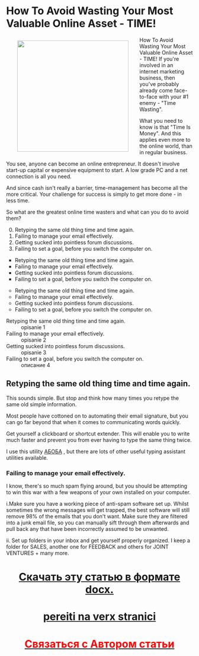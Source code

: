 <!DOCTYPE HTML PUBLIC "-//W3C//DTD HTML 4.01//RU" "http://www.w3.org/TR/html4/strict.dtd">
<html>
 <head>
  <meta http-equiv="Content-Type" content="text/html; charset=utf-8">
  <title>NAME</title>
 </head>
 <body>
<p><h1 id = "headers">How To Avoid Wasting Your Most Valuable Online Asset - TIME!</h1></p>

<img src ="https://zimamagazine.com/wp-content/uploads/2019/05/zvezdnaya-noch-nad-ronoi-600x400.jpg" width = 300 height = 300 align = "left" hspace = "30"  vspace = "10">

<p>How To Avoid Wasting Your Most Valuable Online Asset - TIME!
If you're involved in an internet marketing business, then you've probably already come face-to-face with your #1 enemy - "Time Wasting".</p>
 
<p align = "left">What you need to know is that "Time Is Money".
And this applies even more to the online world, than in regular business.</p>

<p>You see, anyone can become an online entrepreneur.
It doesn't involve start-up capital or expensive equipment to start.
A low grade PC and a net connection is all you need.</p>

<p>And since cash isn't really a barrier, time-management has become all the more critical.
Your challenge for success is simply to get more done - in less time.</p>

<p>So what are the greatest online time wasters and what can you do to avoid them?</p>

<ol start = "0">
<li>Retyping the same old thing time and time again.</li>
<li>Failing to manage your email effectively.</li>
<li>Getting sucked into pointless forum discussions.</li>
<li>Failing to set a goal, before you switch the computer on.</li>
 </ol>
 
 <ul type = "square">
<li>Retyping the same old thing time and time again.</li>
<li>Failing to manage your email effectively.</li>
<li>Getting sucked into pointless forum discussions.</li>
<li>Failing to set a goal, before you switch the computer on.</li>
 </ul>
 
  <ul type = "circle">
<li>Retyping the same old thing time and time again.</li>
<li>Failing to manage your email effectively.</li>
<li>Getting sucked into pointless forum discussions.</li>
<li>Failing to set a goal, before you switch the computer on.</li>
 </ul>
 
 <dl>
<dt>Retyping the same old thing time and time again.</dt>
<dd>opisanie 1 </dd>
<dt>Failing to manage your email effectively.</dt>
<dd>opisanie 2 </dd>
<dt>Getting sucked into pointless forum discussions.</dt>
<dd>opisanie 3  </dd>
<dt>Failing to set a goal, before you switch the computer on.</dt>
<dd>описание 4</dd>
 </dl>
 
<p><h2>Retyping the same old thing time and time again.</h2></p>

<p>This sounds simple.
But stop and think how many times you retype the same old simple information.</p>

<p>Most people have cottoned on to automating their email signature, but you can go far beyond that when it comes to communicating words quickly.</p>

<p>Get yourself a clickboard or shortcut extender.
This will enable you to write much faster and prevent you from ever having to type the same thing twice.</p>

<p>I use this utility <a href = "http://www.howtocorp.com/typepilot" target = "_blank" title = "AMOGUS">АБОБА</a>  , but there are lots of other useful typing assistant utilities available.</p>

<p><h3>Failing to manage your email effectively.</h3></p>

<p>I know, there's so much spam flying around, but you should be attempting to win this war with a few weapons of your own installed on your computer.</p>

<p>i.Make sure you have a working piece of anti-spam software set up.
Whilst sometimes the wrong messages will get trapped, the best software will still remove 98% of the emails that you don't want.
Make sure they are filtered into a junk email file, so you can manually sift through them afterwards and pull back any that have been incorrectly assumed to be unwanted.</p>

<p>ii.
Set up folders in your inbox and get yourself properly organized.
I keep a folder for SALES, another one for FEEDBACK and others for JOINT VENTURES + many more.</p>

<p><a href = "C:\Users\AMOGUS\Desktop\Министерство образования и науки Самарской области.docx"><h1><center>Скачать эту статью в формате docx.</center></h1></a>
<p><a href = "#headers"><h1><center> pereiti na verx stranici </center></h1></p></a>
<p><a href = "mailto:vladislavvlad898@gmail.com"><h1><center><font color = "red">Связаться с Автором статьи</font></center></h1></p></a>

 </body>
</html>

